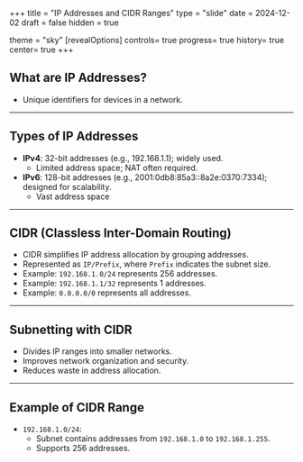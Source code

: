 
+++
title = "IP Addresses and CIDR Ranges"
type = "slide"
date = 2024-12-02
draft = false
hidden = true

theme = "sky"
[revealOptions]
controls= true
progress= true
history= true
center= true
+++

## What are IP Addresses?
- Unique identifiers for devices in a network.

---

## Types of IP Addresses
- **IPv4**: 32-bit addresses (e.g., 192.168.1.1); widely used.
  - Limited address space; NAT often required.
- **IPv6**: 128-bit addresses (e.g., 2001:0db8:85a3::8a2e:0370:7334); designed for scalability.
  - Vast address space

---

## CIDR (Classless Inter-Domain Routing)
- CIDR simplifies IP address allocation by grouping addresses.
- Represented as `IP/Prefix`, where `Prefix` indicates the subnet size.
- Example: `192.168.1.0/24` represents 256 addresses.
- Example: `192.168.1.1/32` represents 1 addresses.
- Example: `0.0.0.0/0` represents all addresses.

---

## Subnetting with CIDR
- Divides IP ranges into smaller networks.
- Improves network organization and security.
- Reduces waste in address allocation.

---

## Example of CIDR Range
- `192.168.1.0/24`:
  - Subnet contains addresses from `192.168.1.0` to `192.168.1.255`.
  - Supports 256 addresses.

